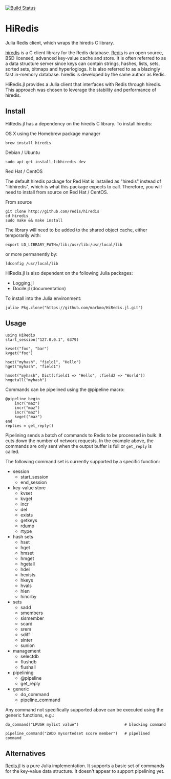 [![Build Status](https://travis-ci.org/markmo/Hiredis.jl.svg?branch=master)](https://travis-ci.org/markmo/Hiredis.jl)

# HiRedis

Julia Redis client, which wraps the hiredis C library.

[hiredis](https://github.com/redis/hiredis) is a C client library for the Redis database. [Redis](http://redis.io/) is an open source, BSD licensed, advanced key-value cache and store. It is often referred to as a data structure server since keys can contain strings, hashes, lists, sets, sorted sets, bitmaps and hyperloglogs. It is also referred to as a blazingly fast in-memory database. hiredis is developed by the same author as Redis.

HiRedis.jl provides a Julia client that interfaces with Redis through hiredis. This approach was chosen to leverage the stability and performance of hiredis.

## Install

HiRedis.jl has a dependency on the hiredis C library. To install hiredis:

OS X using the Homebrew package manager

    brew install hiredis

Debian / Ubuntu

    sudo apt-get install libhiredis-dev

Red Hat / CentOS

The default hiredis package for Red Hat is installed as "hiredis" instead of "libhiredis", which is what this package expects to call. Therefore, you will need to install from source on Red Hat / CentOS.

From source

    git clone http://github.com/redis/hiredis
    cd hiredis
    sudo make && make install

The library will need to be added to the shared object cache, either temporarily with:

    export LD_LIBRARY_PATH=/lib:/usr/lib:/usr/local/lib

or more permanently by:

    ldconfig /usr/local/lib

HiRedis.jl is also dependent on the following Julia packages:

* Logging.jl
* Docile.jl (documentation)

To install into the Julia environment:

    julia> Pkg.clone("https://github.com/markmo/HiRedis.jl.git")

## Usage

    using HiRedis
    start_session("127.0.0.1", 6379)

    kvset("foo", "bar")
    kvget("foo")

    hset("myhash", "field1", "Hello")
    hget("myhash", "field1")

    hmset("myhash", Dict(:field1 => "Hello", :field2 => "World"))
    hmgetall("myhash")

Commands can be pipelined using the @pipeline macro:

    @pipeline begin
        incr("maz")
        incr("maz")
        incr("maz")
        kvget("maz")
    end
    replies = get_reply()

Pipelining sends a batch of commands to Redis to be processed in bulk. It cuts down the number of network requests. In the example above, the commands are only sent when the output buffer is full or `get_reply` is called.

The following command set is currently supported by a specific function:

* session
  * start_session
  * end_session
* key-value store
  * kvset
  * kvget
  * incr
  * del
  * exists
  * getkeys
  * rdump
  * rtype
* hash sets
  * hset
  * hget
  * hmset
  * hmget
  * hgetall
  * hdel
  * hexists
  * hkeys
  * hvals
  * hlen
  * hincrby
* sets
  * sadd
  * smembers
  * sismember
  * scard
  * srem
  * sdiff
  * sinter
  * sunion
* management
  * selectdb
  * flushdb
  * flushall
* pipelining
  * @pipeline
  * get_reply
* generic
  * do_command
  * pipeline_command

Any command not specifically supported above can be executed using the generic functions, e.g.:

    do_command("LPUSH mylist value")                    # blocking command

    pipeline_command("ZADD mysortedset score member")   # pipelined command

## Alternatives

[Redis.jl](https://github.com/msainz/Redis.jl) is a pure Julia implementation. It supports a basic set of commands for the key-value data structure. It doesn't appear to support pipelining yet.